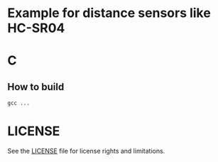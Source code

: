 # Example for distance sensors like HC-SR04

# C
## How to build
```
gcc ...
```
# LICENSE
See the [LICENSE](../LICENSE.md) file for license rights and limitations.
